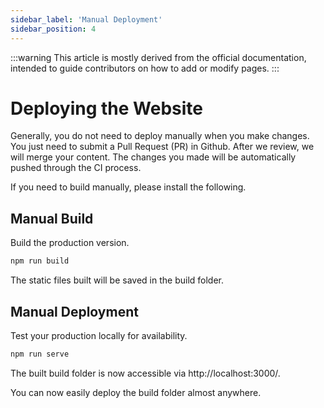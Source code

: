 ```yaml
---
sidebar_label: 'Manual Deployment'
sidebar_position: 4
---
```


:::warning
This article is mostly derived from the official documentation, intended to guide contributors on how to add or modify pages.
:::

# Deploying the Website

Generally, you do not need to deploy manually when you make changes. You just need to submit a Pull Request (PR) in Github. After we review, we will merge your content. The changes you made will be automatically pushed through the CI process.

If you need to build manually, please install the following.

## Manual Build

Build the production version.

```bash
npm run build
```

The static files built will be saved in the build folder.

## Manual Deployment

Test your production locally for availability.

```bash
npm run serve
```

The built build folder is now accessible via http://localhost:3000/.

You can now easily deploy the build folder almost anywhere.
